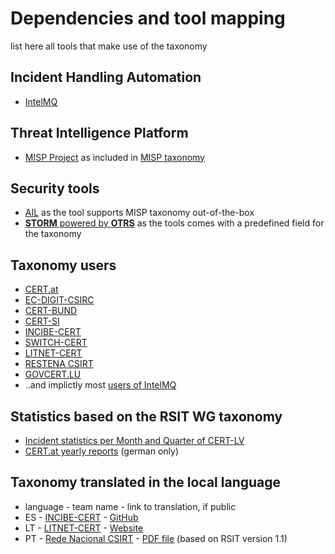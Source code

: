 # Dependencies and tool mapping
list here all tools that make use of the taxonomy

## Incident Handling Automation

  * [IntelMQ](https://intelmq.org)

## Threat Intelligence Platform

  * [MISP Project](http://www.misp-project.org/) as included in [MISP taxonomy](https://www.misp-project.org/taxonomies.html#_rsit)

## Security tools

  * [AIL](https://github.com/CIRCL/AIL-framework) as the tool supports MISP taxonomy out-of-the-box
  * [**STORM** powered by **OTRS**](https://otrs.com/storm/) as the tools comes with a predefined field for the taxonomy

## Taxonomy users
  * [CERT.at](https://www.cert.at)
  * [EC-DIGIT-CSIRC](https://github.com/EC-DIGIT-CSIRC/)
  * [CERT-BUND](https://www.bsi.bund.de/EN/Topics/IT-Crisis-Management/CERT-Bund/cert-bund_node.html)
  * [CERT-SI](https://www.cert.si/)
  * [INCIBE-CERT](https://www.incibe-cert.es)
  * [SWITCH-CERT](https://www.switch.ch/security/)
  * [LITNET-CERT](https://cert.litnet.lt/)
  * [RESTENA CSIRT](https://www.restena.lu/csirt)
  * [GOVCERT.LU](https://www.govcert.lu/)
  *  ..and implictly most [users of IntelMQ](https://github.com/certtools/intelmq/network/members)




## Statistics based on the RSIT WG taxonomy
  * [Incident statistics per Month and Quarter of CERT-LV](https://cert.lv/lv/incidenti/statistika)
  * [CERT.at yearly reports](https://cert.at/de/berichte/) (german only)

## Taxonomy translated in the local language
  * language - team name - link to translation, if public
  * ES - [INCIBE-CERT](https://www.incibe-cert.es/en) - [GitHub](https://github.com/flosada/RSITaxonomy_ES/blob/master/humanv1.md)
  * LT - [LITNET-CERT](https://cert.litnet.lt/) - [Website](https://cert.litnet.lt/incidentu-taksonomija/)
  * PT - [Rede Nacional CSIRT](https://redecsirt.pt/) - [PDF file](https://www.redecsirt.pt/files/RNCSIRT_Taxonomia_v3.0.pdf) (based on RSIT version 1.1)
